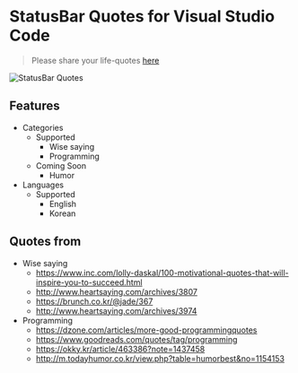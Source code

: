 # StatusBar Quotes for Visual Studio Code

> Please share your life-quotes [here](https://github.com/kim-sardine/statusbar-quotes/issues)

![StatusBar Quotes](https://raw.githubusercontent.com/kim-sardine/StatusBar-Quotes/master/assets/screenshot.gif)

## Features

- Categories
    - Supported
        - Wise saying
        - Programming
    - Coming Soon
        - Humor
- Languages
    - Supported
        - English
        - Korean

## Quotes from

- Wise saying
    - https://www.inc.com/lolly-daskal/100-motivational-quotes-that-will-inspire-you-to-succeed.html
    - http://www.heartsaying.com/archives/3807
    - https://brunch.co.kr/@jade/367
    - http://www.heartsaying.com/archives/3974
- Programming
    - https://dzone.com/articles/more-good-programmingquotes
    - https://www.goodreads.com/quotes/tag/programming
    - https://okky.kr/article/463386?note=1437458
    - http://m.todayhumor.co.kr/view.php?table=humorbest&no=1154153
